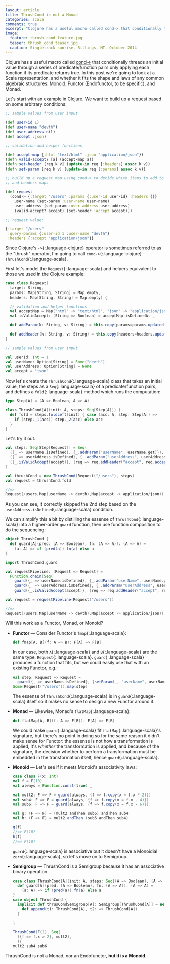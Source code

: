 ```yaml
---
layout: article
title: ThrushCond is not a Monad
categories: scala
comments: true
excerpt: "Clojure has a useful macro called cond-> that conditionally threads an initial value through a series of predicate/function pairs"
image:
  feature: thrush_cond_feature.jpg
  teaser: thrush_cond_teaser.jpg
  caption: Singletrack sunrise, Billings, MT. October 2014
---
```


Clojure has a useful macro called
[cond->](https://clojuredocs.org/clojure.core/cond-%3E) that conditionally
threads an initial value through a series of predicate/function pairs only
applying each function if its predicate returns true. In this post we're going
to look at a Scala representation, and whether it fits the shape and laws of any
common algebraic structures: Monoid, Functor (Endofunctor, to be specific), and
Monad.

Let's start with an example in Clojure. We want to build up a request based on
some arbitrary conditions:

```clojure
;; sample values from user input

(def user-id 1)
(def user-name "devth")
(def user-address nil)
(def accept :json)

;; validation and helper functions

(def accept-map {:html "text/html" :json "application/json"})
(defn valid-accept? [a] (accept-map a))
(defn set-header [req k v] (update-in req [:headers] assoc k v))
(defn set-param [req k v] (update-in req [:params] assoc k v))

;; build up a request map using cond-> to decide which items to add to params
;; and headers maps

(def request
  (cond-> {:target "/users" :params {:user-id user-id} :headers {}}
    user-name (set-param :user-name user-name)
    user-address (set-param :user-address user-address)
    (valid-accept? accept) (set-header :accept accept)))

;; request value:

{:target "/users"
 :query-params {:user-id 1 :user-name "devth"}
 :headers {:accept "application/json"}}
```

Since Clojure's `->`{:.language-clojure} operator is sometimes referred to as
the "thrush" operator, I'm going to call `cond->`{:.language-clojure}
`ThrushCond`{:.language-scala}.

First let's model the `Request`{:.language-scala} and helpers equivalent to
those we used in the Clojure example:

```scala
case class Request(
  target: String,
  params: Map[String, String] = Map.empty,
  headers: Map[String, String] = Map.empty) {

  // validation and helper functions
  val acceptMap = Map("html" -> "text/html", "json" -> "application/json")
  val isValidAccept: (String => Boolean) = acceptMap.isDefinedAt _

  def addParam(k: String, v: String) = this.copy(params=params.updated(k, v))

  def addHeader(k: String, v: String) = this.copy(headers=headers.updated(k, v))
}

// sample values from user input

val userId: Int = 1
val userName: Option[String] = Some("devth")
val userAddress: Option[String] = None
val accept = "json"
```

Now let's create the `ThrushCond`{:.language-scala} class that takes an initial
value, the steps as a `Seq`{:.language-scala} of a predicate/function pairs,
and defines a `fold`{:.language-scala} method which runs the computation:

```scala
type Step[A] = (A => Boolean, A => A)

class ThrushCond[A](init: A, steps: Seq[Step[A]]) {
  def fold = steps.foldLeft(init) { case (acc: A, step: Step[A]) =>
    if (step._1(acc)) step._2(acc) else acc
  }
}
```

Let's try it out.

```scala
val steps: Seq[Step[Request]] = Seq(
  ({_ => userName.isDefined}, {_.addParam("userName", userName.get)}),
  ({_ => userAddress.isDefined}, {_.addParam("userAddress", userAddress.get)}),
  ({_.isValidAccept(accept)}, {req => req.addHeader("accept", req.acceptMap(accept))})
)

val thrushCond = new ThrushCond(Request("/users"), steps)
val request = thrushCond.fold

//=>
Request(/users,Map(userName -> devth),Map(accept -> application/json))
```

As you can see, it correctly skipped the 2nd step based on the
`userAddress.isDefined`{:.language-scala} condition.


We can simplify this a bit by distilling the essense of
`ThrushCond`{:.language-scala} into a higher-order `guard` function, then use
function composition to do the sequencing:

```scala
object ThrushCond {
  def guard[A](pred: (A => Boolean), fn: (A => A)): (A => A) =
    (a: A) => if (pred(a)) fn(a) else a
}

import ThrushCond.guard

val requestPipeline: (Request => Request) =
  Function.chain(Seq(
    guard({_ => userName.isDefined}, {_.addParam("userName", userName.get)}),
    guard({_ => userAddress.isDefined}, {_.addParam("userAddress", userAddress.get)}),
    guard({_.isValidAccept(accept)}, {req => req.addHeader("accept", req.acceptMap(accept))})))

val request = requestPipeline(Request("/users"))

//=>
Request(/users,Map(userName -> devth),Map(accept -> application/json))
```

Will this work as a Functor, Monad, or Monoid?


- **Functor** — Consider Functor's `fmap`{:.language-scala}:

  ```scala
  def fmap[A, B](f: A => B): F[A] => F[B]
  ```

  In our case, both `A`{:.language-scala} and `B`{:.language-scala} are the
  same type, `Request`{:.language-scala}. `guard`{:.language-scala} produces a
  function that fits, but we could easily use that with an existing Functor,
  e.g.:

  ```scala
  val step: Request => Request =
    guard({_ => userName.isDefined}, {setParam(_, "userName", userName.get)})
  Some(Request("/users")).map(step)
  ```

  The essense of `ThrushCond`{:.language-scala} is in `guard`{:.language-scala}
  itself so it makes no sense to design a new Functor around it.

- **Monad** — Likewise, Monad's `flatMap`{:.language-scala}:

  ```scala
  def flatMap[A, B](f: A => F[B]): F[A] => F[B]
  ```

  We could make `guard`{:.language-scala} fit `flatMap`{:.language-scala}'s
  signature, but there's no point in doing so for the same reason it didn't make
  sense for Functor: the essense is not how a transformation is applied, it's
  *whether* the transformation is applied, and because of the signature, the
  decision whether to perform a transformation must be embedded in the
  transformation itself, hence `guard`{:.language-scala}.

- **Monoid** — Let's see if it meets Monoid's associativity laws:

  ```scala
  case class F(x: Int)
  val f = F(10)
  val always = Function.const(true) _

  val mult2: F => F = guard(always, {f => f.copy(x = f.x * 2)})
  val sub4: F => F = guard(always, {f => f.copy(x = f.x - 4)})
  val sub6: F => F = guard(always, {f => f.copy(x = f.x - 6)})

  val g: (F => F) = (mult2 andThen sub6) andThen sub4
  val h: (F => F) = mult2 andThen (sub6 andThen sub4)

  g(f)
  //=> F(10)
  h(f)
  //=> F(10)
  ```

  `guard`{:.language-scala} is associative but it doesn't have a Monoidial
  `zero`{:.language-scala}, so let's move on to Semigroup.

- **Semigroup** — ThrushCond is a Semigroup because it has an associative binary
  operation.

  ```scala
  case class ThrushCond[A](init: A, steps: Seq[(A => Boolean), (A => A)]) {
    def guard[A](pred: (A => Boolean), fn: (A => A)): (A => A) =
      (a: A) => if (pred(a)) fn(a) else a
  }
  case object ThrushCond {
    implicit def thrusCondSemigroup[A]: Semigroup[ThrushCond[A]] = new Semigroup[ThrushCond[A]] {
      def append(t1: ThrushCond[A], t2: => ThrushCond[A])
    }

  }

  ThrushCond(F(1), Seq(
    ({f => f.x > 2}, mult2),
    ({
  mult2 sub4 sub6


  ```


ThrushCond is not a Monad, nor an Endofunctor, **but it is a Monoid**.


